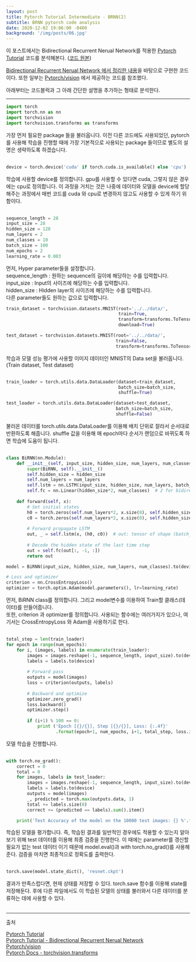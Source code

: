 ```yaml
---
layout: post
title: Pytorch Tutorial Intermediate - BRNN(2)
subtitle: BRNN pytorch code analysis
date: 2020-12-02 19:06:00 -0400
background: '/img/posts/06.jpg'
---
```

이 포스트에서는 Bidirectional Recurrent Nerual Network를 적용한 [Pytorch Tutorial](https://github.com/yunjey/pytorch-tutorial.git) 코드를 분석해본다. ([코드 원본](https://github.com/yunjey/pytorch-tutorial/blob/master/tutorials/02-intermediate/deep_residual_network/main.py))

[Bidirectional Recurrent Nerual Network 에서 정리한 내용](https://joqjoq966.github.io/2020/11/30/BRNNs.html)을 바탕으로 구현한 코드이다. 또한 일부는 [Pytorch/vision](https://github.com/pytorch/vision/blob/master/torchvision/models/resnet.py) 에서 제공하는 코드를 참조했다.

아래부터는 코드블럭과 그 아래 간단한 설명을 추가하는 형태로 분석한다.

---

```python
import torch
import torch.nn as nn
import torchvision
import torchvision.transforms as transforms
```
가장 먼저 필요한 package 들을 불러옵니다. 이전 다른 코드에도 사용되었던, pytorch를 사용해 학습을 진행할 때에 가장 기본적으로 사용되는 package 들이므로 별도의 설명은 생략하도록 하겠습니다.  
<br>
```python
device = torch.device('cuda' if torch.cuda.is_available() else 'cpu')
```
학습에 사용할 device를 정의합니다. gpu를 사용할 수 있다면 cuda, 그렇지 않은 경우에는 cpu로 정의합니다. 이 과정을 거치는 것은 나중에 데이터와 모델을 device에 할당해주는 과정에서 매번 코드를 cuda 와 cpu로 변경하지 않고도 사용할 수 있게 하기 위함이다.  
  <br>
```python
sequence_length = 28
input_size = 28
hidden_size = 128
num_layers = 2
num_classes = 10
batch_size = 100
num_epochs = 2
learning_rate = 0.003
```
먼저, Hyper parameter들을 설정합니다.   
sequence_length : 원하는 sequence의 길이에 해당하는 수를 입력합니다.    
input_size : Input의 사이즈에 해당하는 수를 입력합니다.     
hidden_size : Hidden layer의 사이즈에 해당하는 수를 입력합니다.   
다른 parameter들도 원하는 값으로 입력합니다.   

  
```python
train_dataset = torchvision.datasets.MNIST(root='../../data/',
                                           train=True, 
                                           transform=transforms.ToTensor(),
                                           download=True)

test_dataset = torchvision.datasets.MNIST(root='../../data/',
                                          train=False, 
                                          transform=transforms.ToTensor())


```
학습과 모델 성능 평가에 사용할 이미지 데이터인 MNIST의 Data set을 불러옵니다.(Train dataset, Test dataset)  
  <br>
```python
train_loader = torch.utils.data.DataLoader(dataset=train_dataset,
                                           batch_size=batch_size, 
                                           shuffle=True)

test_loader = torch.utils.data.DataLoader(dataset=test_dataset,
                                          batch_size=batch_size, 
                                          shuffle=False)
```
불러온 데이터를 torch.utils.data.DataLoader를 이용해 배치 단위로 잘라서 순서대로 반환하도록 해줍니다. shuffle 값을 이용해 매 epoch마다 순서가 랜덤으로 바뀌도록 하면 학습에 도움이 됩니다.  
  <br>
```python
class BiRNN(nn.Module):
    def __init__(self, input_size, hidden_size, num_layers, num_classes):
        super(BiRNN, self).__init__()
        self.hidden_size = hidden_size
        self.num_layers = num_layers
        self.lstm = nn.LSTM(input_size, hidden_size, num_layers, batch_first=True, bidirectional=True)
        self.fc = nn.Linear(hidden_size*2, num_classes)  # 2 for bidirection
    
    def forward(self, x):
        # Set initial states
        h0 = torch.zeros(self.num_layers*2, x.size(0), self.hidden_size).to(device) # 2 for bidirection 
        c0 = torch.zeros(self.num_layers*2, x.size(0), self.hidden_size).to(device)
        
        # Forward propagate LSTM
        out, _ = self.lstm(x, (h0, c0))  # out: tensor of shape (batch_size, seq_length, hidden_size*2)
        
        # Decode the hidden state of the last time step
        out = self.fc(out[:, -1, :])
        return out

model = BiRNN(input_size, hidden_size, num_layers, num_classes).to(device)

# Loss and optimizer
criterion = nn.CrossEntropyLoss()
optimizer = torch.optim.Adam(model.parameters(), lr=learning_rate)
```
먼저, BiRNN class를 정의합니다. 그리고 model변수를 이용하여 Train할 클래스(데이터)를 만들어줍니다.  
또한, criterion 과 optimizer를 정의합니다. 사용되는 함수에는 여러가지가 있으나, 여기서는 CrossEntropyLoss 와 Adam을 사용하기로 한다.  
  <br>
```python
total_step = len(train_loader)
for epoch in range(num_epochs):
    for i, (images, labels) in enumerate(train_loader):
        images = images.reshape(-1, sequence_length, input_size).to(device)
        labels = labels.to(device)
        
        # Forward pass
        outputs = model(images)
        loss = criterion(outputs, labels)
        
        # Backward and optimize
        optimizer.zero_grad()
        loss.backward()
        optimizer.step()
        
        if (i+1) % 100 == 0:
            print ('Epoch [{}/{}], Step [{}/{}], Loss: {:.4f}' 
                   .format(epoch+1, num_epochs, i+1, total_step, loss.item()))
```
모델 학습을 진행합니다.  
  <br>
```python
with torch.no_grad():
    correct = 0
    total = 0
    for images, labels in test_loader:
        images = images.reshape(-1, sequence_length, input_size).to(device)
        labels = labels.to(device)
        outputs = model(images)
        _, predicted = torch.max(outputs.data, 1)
        total += labels.size(0)
        correct += (predicted == labels).sum().item()

    print('Test Accuracy of the model on the 10000 test images: {} %'.format(100 * correct / total))  
```
학습된 모델을 평가합니다. 즉, 학습된 결과를 일반적인 경우에도 적용할 수 있는지 알아보기 위해 test 데이터를 이용해 최종 검증을 진행한다. 이 때에는 parameter를 갱신할 필요가 없는 test 데이터 이기 때문에 model.eval()과 with torch.no_grad()를 사용해준다. 검증을 마치면 최종적으로 정확도를 출력한다.  
<br>
```python
torch.save(model.state_dict(), 'resnet.ckpt')
```
결과가 만족스럽다면, 현재 상태를 저장할 수 있다. torch.save 함수를 이용해 state를 저장해둔다. 후에 다른 파일에서도 이 학습된 모델의 상태를 불러와서 다른 데이터를 분류하는 데에 사용할 수 있다.  
<br>

---

출처  

[Pytorch Tutorial](https://github.com/yunjey/pytorch-tutorial.git)  
[Pytorch Tutorial - Bidirectional Recurrent Nerual Network](https://github.com/yunjey/pytorch-tutorial/blob/master/tutorials/02-intermediate/bidirectional_recurrent_neural_network/main.py)  
[Pytorch/vision](https://github.com/pytorch/vision/blob/master/torchvision/models/resnet.py)  
[Pytorch Docs - torchvision.transforms](https://pytorch.org/docs/stable/torchvision/transforms.html)  
